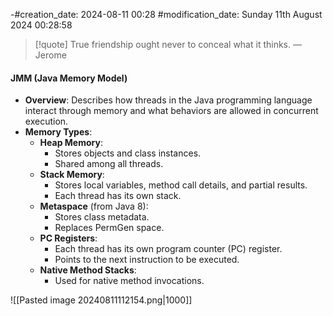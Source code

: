 -#creation_date:  2024-08-11 00:28
#modification_date: Sunday 11th August 2024 00:28:58
> [!quote] True friendship ought never to conceal what it thinks.
> — Jerome
#### JMM (Java Memory Model)
- **Overview**: Describes how threads in the Java programming language interact through memory and what behaviors are allowed in concurrent execution.
- **Memory Types**:
  - **Heap Memory**:
    - Stores objects and class instances.
    - Shared among all threads.
  - **Stack Memory**:
    - Stores local variables, method call details, and partial results.
    - Each thread has its own stack.
  - **Metaspace** (from Java 8):
    - Stores class metadata.
    - Replaces PermGen space.
  - **PC Registers**:
    - Each thread has its own program counter (PC) register.
    - Points to the next instruction to be executed.
  - **Native Method Stacks**:
    - Used for native method invocations.

![[Pasted image 20240811112154.png|1000]]